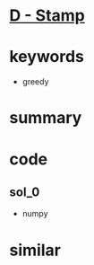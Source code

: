 # [D - Stamp](https://atcoder.jp/contests/abc185/tasks/abc185_d)



# keywords
- greedy


# summary 


# code 
## sol_0
- numpy 


# similar 